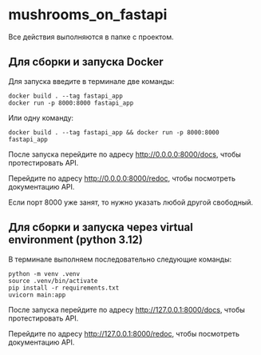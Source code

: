 # mushrooms_on_fastapi

Все действия выполняются в папке с проектом.

## Для сборки и запуска Docker

Для запуска введите в терминале две команды:

```
docker build . --tag fastapi_app
docker run -p 8000:8000 fastapi_app
```

Или одну команду:

```
docker build . --tag fastapi_app && docker run -p 8000:8000 fastapi_app
```

После запуска перейдите по адресу http://0.0.0.0:8000/docs, чтобы протестировать API.

Перейдите по адресу http://0.0.0.0:8000/redoc, чтобы посмотреть документацию API.

Если порт 8000 уже занят, то нужно указать любой другой свободный.

## Для сборки и запуска через virtual environment (python 3.12)

В терминале выполняем последовательно следующие команды:

```
python -m venv .venv
source .venv/bin/activate
pip install -r requirements.txt
uvicorn main:app
```

После запуска перейдите по адресу http://127.0.0.1:8000/docs, чтобы протестировать API.

Перейдите по адресу http://127.0.0.1:8000/redoc, чтобы посмотреть документацию API.
